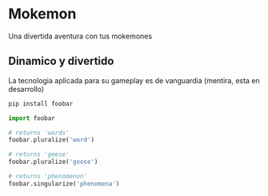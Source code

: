 # Mokemon

Una divertida aventura con tus mokemones

## Dinamico y divertido

La tecnologia aplicada para su gameplay es de vanguardia (mentira, esta en desarrollo)

```bash
pip install foobar
```

```python
import foobar

# returns 'words'
foobar.pluralize('word')

# returns 'geese'
foobar.pluralize('goose')

# returns 'phenomenon'
foobar.singularize('phenomena')
```
